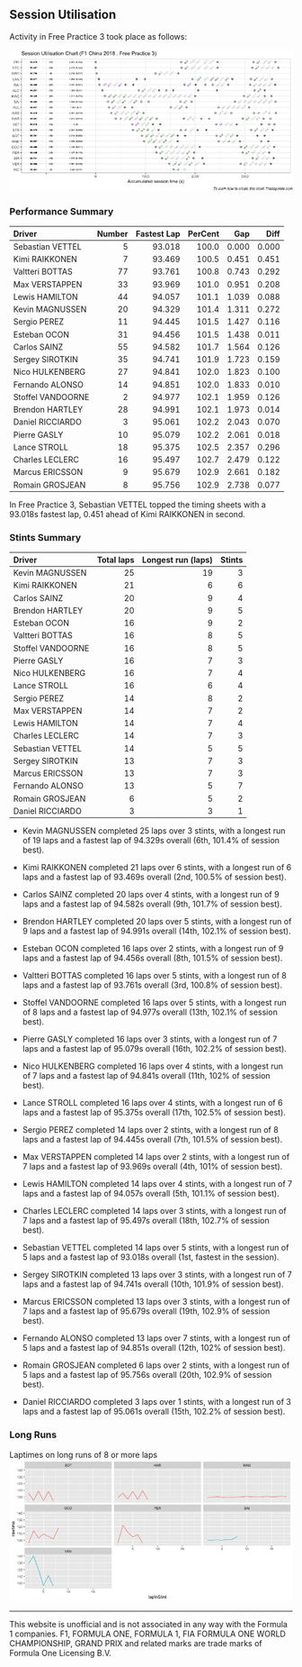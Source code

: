 ## Session Utilisation

Activity in Free Practice 3 took place as follows:

![](images/f1_2018_chn_P3-utilisation-1.png)<!-- -->

### Performance Summary

| Driver            | Number | Fastest Lap | PerCent |   Gap |  Diff |
| :---------------- | -----: | ----------: | ------: | ----: | ----: |
| Sebastian VETTEL  |      5 |      93.018 |   100.0 | 0.000 | 0.000 |
| Kimi RAIKKONEN    |      7 |      93.469 |   100.5 | 0.451 | 0.451 |
| Valtteri BOTTAS   |     77 |      93.761 |   100.8 | 0.743 | 0.292 |
| Max VERSTAPPEN    |     33 |      93.969 |   101.0 | 0.951 | 0.208 |
| Lewis HAMILTON    |     44 |      94.057 |   101.1 | 1.039 | 0.088 |
| Kevin MAGNUSSEN   |     20 |      94.329 |   101.4 | 1.311 | 0.272 |
| Sergio PEREZ      |     11 |      94.445 |   101.5 | 1.427 | 0.116 |
| Esteban OCON      |     31 |      94.456 |   101.5 | 1.438 | 0.011 |
| Carlos SAINZ      |     55 |      94.582 |   101.7 | 1.564 | 0.126 |
| Sergey SIROTKIN   |     35 |      94.741 |   101.9 | 1.723 | 0.159 |
| Nico HULKENBERG   |     27 |      94.841 |   102.0 | 1.823 | 0.100 |
| Fernando ALONSO   |     14 |      94.851 |   102.0 | 1.833 | 0.010 |
| Stoffel VANDOORNE |      2 |      94.977 |   102.1 | 1.959 | 0.126 |
| Brendon HARTLEY   |     28 |      94.991 |   102.1 | 1.973 | 0.014 |
| Daniel RICCIARDO  |      3 |      95.061 |   102.2 | 2.043 | 0.070 |
| Pierre GASLY      |     10 |      95.079 |   102.2 | 2.061 | 0.018 |
| Lance STROLL      |     18 |      95.375 |   102.5 | 2.357 | 0.296 |
| Charles LECLERC   |     16 |      95.497 |   102.7 | 2.479 | 0.122 |
| Marcus ERICSSON   |      9 |      95.679 |   102.9 | 2.661 | 0.182 |
| Romain GROSJEAN   |      8 |      95.756 |   102.9 | 2.738 | 0.077 |

In Free Practice 3, Sebastian VETTEL topped the timing sheets with a
93.018s fastest lap, 0.451 ahead of Kimi RAIKKONEN in second.

### Stints Summary

| Driver            | Total laps | Longest run (laps) | Stints |
| :---------------- | ---------: | -----------------: | -----: |
| Kevin MAGNUSSEN   |         25 |                 19 |      3 |
| Kimi RAIKKONEN    |         21 |                  6 |      6 |
| Carlos SAINZ      |         20 |                  9 |      4 |
| Brendon HARTLEY   |         20 |                  9 |      5 |
| Esteban OCON      |         16 |                  9 |      2 |
| Valtteri BOTTAS   |         16 |                  8 |      5 |
| Stoffel VANDOORNE |         16 |                  8 |      5 |
| Pierre GASLY      |         16 |                  7 |      3 |
| Nico HULKENBERG   |         16 |                  7 |      4 |
| Lance STROLL      |         16 |                  6 |      4 |
| Sergio PEREZ      |         14 |                  8 |      2 |
| Max VERSTAPPEN    |         14 |                  7 |      2 |
| Lewis HAMILTON    |         14 |                  7 |      4 |
| Charles LECLERC   |         14 |                  7 |      3 |
| Sebastian VETTEL  |         14 |                  5 |      5 |
| Sergey SIROTKIN   |         13 |                  7 |      3 |
| Marcus ERICSSON   |         13 |                  7 |      3 |
| Fernando ALONSO   |         13 |                  5 |      7 |
| Romain GROSJEAN   |          6 |                  5 |      2 |
| Daniel RICCIARDO  |          3 |                  3 |      1 |

  - Kevin MAGNUSSEN completed 25 laps over 3 stints, with a longest run
    of 19 laps and a fastest lap of 94.329s overall (6th, 101.4% of
    session best).

  - Kimi RAIKKONEN completed 21 laps over 6 stints, with a longest run
    of 6 laps and a fastest lap of 93.469s overall (2nd, 100.5% of
    session best).

  - Carlos SAINZ completed 20 laps over 4 stints, with a longest run of
    9 laps and a fastest lap of 94.582s overall (9th, 101.7% of session
    best).

  - Brendon HARTLEY completed 20 laps over 5 stints, with a longest run
    of 9 laps and a fastest lap of 94.991s overall (14th, 102.1% of
    session best).

  - Esteban OCON completed 16 laps over 2 stints, with a longest run of
    9 laps and a fastest lap of 94.456s overall (8th, 101.5% of session
    best).

  - Valtteri BOTTAS completed 16 laps over 5 stints, with a longest run
    of 8 laps and a fastest lap of 93.761s overall (3rd, 100.8% of
    session best).

  - Stoffel VANDOORNE completed 16 laps over 5 stints, with a longest
    run of 8 laps and a fastest lap of 94.977s overall (13th, 102.1% of
    session best).

  - Pierre GASLY completed 16 laps over 3 stints, with a longest run of
    7 laps and a fastest lap of 95.079s overall (16th, 102.2% of session
    best).

  - Nico HULKENBERG completed 16 laps over 4 stints, with a longest run
    of 7 laps and a fastest lap of 94.841s overall (11th, 102% of
    session best).

  - Lance STROLL completed 16 laps over 4 stints, with a longest run of
    6 laps and a fastest lap of 95.375s overall (17th, 102.5% of session
    best).

  - Sergio PEREZ completed 14 laps over 2 stints, with a longest run of
    8 laps and a fastest lap of 94.445s overall (7th, 101.5% of session
    best).

  - Max VERSTAPPEN completed 14 laps over 2 stints, with a longest run
    of 7 laps and a fastest lap of 93.969s overall (4th, 101% of session
    best).

  - Lewis HAMILTON completed 14 laps over 4 stints, with a longest run
    of 7 laps and a fastest lap of 94.057s overall (5th, 101.1% of
    session best).

  - Charles LECLERC completed 14 laps over 3 stints, with a longest run
    of 7 laps and a fastest lap of 95.497s overall (18th, 102.7% of
    session best).

  - Sebastian VETTEL completed 14 laps over 5 stints, with a longest run
    of 5 laps and a fastest lap of 93.018s overall (1st, fastest in the
    session).

  - Sergey SIROTKIN completed 13 laps over 3 stints, with a longest run
    of 7 laps and a fastest lap of 94.741s overall (10th, 101.9% of
    session best).

  - Marcus ERICSSON completed 13 laps over 3 stints, with a longest run
    of 7 laps and a fastest lap of 95.679s overall (19th, 102.9% of
    session best).

  - Fernando ALONSO completed 13 laps over 7 stints, with a longest run
    of 5 laps and a fastest lap of 94.851s overall (12th, 102% of
    session best).

  - Romain GROSJEAN completed 6 laps over 2 stints, with a longest run
    of 5 laps and a fastest lap of 95.756s overall (20th, 102.9% of
    session best).

  - Daniel RICCIARDO completed 3 laps over 1 stints, with a longest run
    of 3 laps and a fastest lap of 95.061s overall (15th, 102.2% of
    session best).

### Long Runs

Laptimes on long runs of 8 or more laps
![](images/f1_2018_chn_P3-longruntimes-1.png)<!-- -->

-----

This website is unofficial and is not associated in any way with the
Formula 1 companies. F1, FORMULA ONE, FORMULA 1, FIA FORMULA ONE WORLD
CHAMPIONSHIP, GRAND PRIX and related marks are trade marks of Formula
One Licensing B.V.
